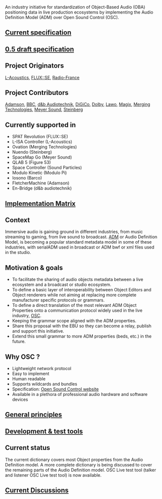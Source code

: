 An industry initiative for standardization of Object-Based Audio (OBA) positioning data in live production ecosystems by implementing the Audio Definition Model (ADM) over Open Sound Control (OSC).

## [Current specification](https://immersive-audio-live.github.io/ADM-OSC/html/adm_spec.html)

## [0.5 draft specification](https://immersive-audio-live.github.io/ADM-OSC/html/adm_spec_0.5_draft.html)

## Project Originators

[L-Acoustics](https://www.l-acoustics.com/), [FLUX::SE](https://www.flux.audio/), [Radio-France](https://www.radiofrance.com/innovation-nouveaux-formats)

## Project Contributors

[Adamson](http://www.adamsonsystems.com/), [BBC](https://www.bbc.com/), [d&b Audiotechnik](https://www.dbaudio.com/), [DiGiCo](https://digico.biz/), [Dolby](https://www.dolby.com), [Lawo](https://lawo.com/), [Magix](https://www.magix.com/), [Merging Technologies](https://www.merging.com/), [Meyer Sound](https://meyersound.com/), [Steinberg](https://www.steinberg.net/)

## Currently supported in

- SPAT Revolution (FLUX::SE)
- L-ISA Controller (L-Acoustics)
- Ovation (Merging Technologies)
- Nuendo (Steinberg)
- SpaceMap Go (Meyer Sound)
- QLAB 5 (Figure 53)
- Space Controller (Sound Particles)
- Modulo Kinetic (Modulo Pi)
- Iosono (Barco)
- FletcherMachine (Adamson)
- En-Bridge (d&b audiotechnik)

## [Implementation Matrix](https://immersive-audio-live.github.io/ADM-OSC/html/implementation_matrix.html)

## Context

Immersive audio is gaining ground in different industries, from music streaming to gaming, from live sound to broadcast. [ADM](https://adm.ebu.io/) or Audio Definition Model, is becoming a popular standard metadata model in some of these industries, with serialADM used in broadcast or ADM bwf or xml files used in the studio.

## Motivation & goals

- To facilitate the sharing of audio objects metadata between a live ecosystem and a broadcast or studio ecosystem.
- To define a basic layer of interoperability between Object Editors and Object renderers while not aiming at replacing more complete manufacturer specific protocols or grammars.
- To define a direct translation of the most relevant ADM Object Properties onto a communication protocol widely used in the live industry, [OSC](https://opensoundcontrol.stanford.edu/index.html).
- Keeping the grammar scope aligned with the ADM properties.
- Share this proposal with the EBU so they can become a relay, publish and support this initiative.
- Extend this small grammar to more ADM properties (beds, etc.) in the future.

## Why OSC ?

- Lightweight network protocol
- Easy to implement
- Human readable
- Supports wildcards and bundles
- Specification: [Open Sound Control website](http://opensoundcontrol.org/)
- Available in a plethora of professional audio hardware and software devices

## [General principles](https://immersive-audio-live.github.io/ADM-OSC/adm-osc_basics.html)
  
## [Development & test tools](https://immersive-audio-live.github.io/ADM-OSC/dev_and_test.html)

## Current status

The current dictionary covers most Object properties from the Audio Definition model.
A more complete dictionary is being discussed to cover the remaining parts of the Audio Definition model.
OSC Live test tool (talker and listener OSC Live test tool) is now available.

## [Current Discussions](https://github.com/immersive-audio-live/ADM-OSC/issues)
